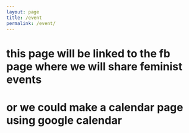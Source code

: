 ```yaml
---
layout: page
title: /event
permalink: /event/
---
```


# this page will be linked to the fb page where we will share feminist events
# or we could make a calendar page using google calendar
